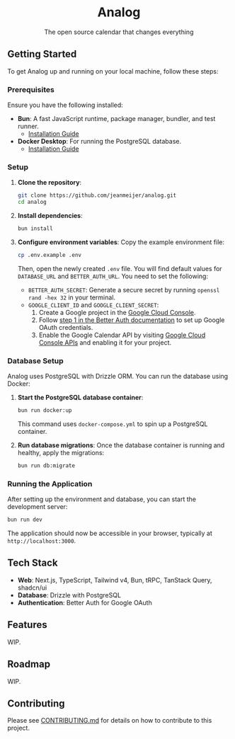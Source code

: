 <p align="center">
  <h1 align="center">Analog</h1>
  <p align="center">The open source calendar that changes everything</p>
</p>

## Getting Started

To get Analog up and running on your local machine, follow these steps:

### Prerequisites

Ensure you have the following installed:

*   **Bun**: A fast JavaScript runtime, package manager, bundler, and test runner.
    *   [Installation Guide](https://bun.sh/docs/installation)
*   **Docker Desktop**: For running the PostgreSQL database.
    *   [Installation Guide](https://www.docker.com/products/docker-desktop/)

### Setup

1.  **Clone the repository**:
    ```bash
    git clone https://github.com/jeanmeijer/analog.git
    cd analog
    ```

2.  **Install dependencies**:
    ```bash
    bun install
    ```

3.  **Configure environment variables**:
    Copy the example environment file:
    ```bash
    cp .env.example .env
    ```
    Then, open the newly created `.env` file. You will find default values for `DATABASE_URL` and `BETTER_AUTH_URL`. You need to set the following:
    *   `BETTER_AUTH_SECRET`: Generate a secure secret by running `openssl rand -hex 32` in your terminal.
    *   `GOOGLE_CLIENT_ID` and `GOOGLE_CLIENT_SECRET`:
        1.  Create a Google project in the [Google Cloud Console](https://console.cloud.google.com/).
        2.  Follow [step 1 in the Better Auth documentation](https://www.better-auth.com/docs/authentication/google) to set up Google OAuth credentials.
        3.  Enable the Google Calendar API by visiting [Google Cloud Console APIs](https://console.cloud.google.com/apis/library/calendar-json.googleapis.com) and enabling it for your project.

### Database Setup

Analog uses PostgreSQL with Drizzle ORM. You can run the database using Docker:

1.  **Start the PostgreSQL database container**:
    ```bash
    bun run docker:up
    ```
    This command uses `docker-compose.yml` to spin up a PostgreSQL container.

2.  **Run database migrations**:
    Once the database container is running and healthy, apply the migrations:
    ```bash
    bun run db:migrate
    ```

### Running the Application

After setting up the environment and database, you can start the development server:

```bash
bun run dev
```
The application should now be accessible in your browser, typically at `http://localhost:3000`.

## Tech Stack

- **Web**: Next.js, TypeScript, Tailwind v4, Bun, tRPC, TanStack Query, shadcn/ui
- **Database**: Drizzle with PostgreSQL
- **Authentication**: Better Auth for Google OAuth

## Features

WIP.

## Roadmap

WIP.

## Contributing

Please see [CONTRIBUTING.md](./CONTRIBUTING.md) for details on how to contribute to this project.
